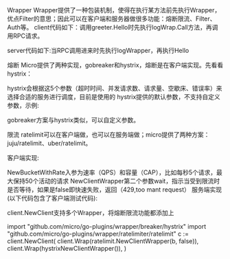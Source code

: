 Wrapper
Wrapper提供了一种包装机制，使得在执行某方法前先执行Wrapper，优点Filter的意思；因此可以在客户端和服务器做很多功能：熔断限流、Filter、Auth等。
client代码如下：调用greeter.Hello时先执行logWrap.Call方法，再调用RPC请求。

server代码如下:当RPC调用进来时先执行logWrapper，再执行Hello

熔断
Micro提供了两种实现，gobreaker和hystrix，熔断是在客户端实现。先看看 hystrix：

hystrix会根据这5个参数（超时时间、并发请求数、请求量、空歇床、错误率）来选择合适的服务进行调度，目前是使用的 hystrix提供的默认参数，不支持自定义参数，示例:

gobreaker方案与hystrix类似，可以自定义参数。

限流
ratelimit可以在客户端做，也可以在服务端做；micro提供了两种方案：juju/ratelimit、uber/ratelimit。

客户端实现:


NewBucketWithRate入参为速率（QPS）和容量（CAP），比如每秒5个请求，最大保持50个活动的请求
NewClientWrapper第二个参数wait，指示当受到限流时是否等待，如果是false即快速失败，返回（429,too mant request）
服务端实现(以下代码包含了客户端测试代码):


client.NewClient支持多个Wrapper，将熔断限流功能都添加上

import "github.com/micro/go-plugins/wrapper/breaker/hystrix"
import "github.com/micro/go-plugins/wrapper/ratelimiter/ratelimit"
c := client.NewClient(
client.Wrap(ratelimit.NewClientWrapper(b, false)),
client.Wrap(hystrixNewClientWrapper()),
)